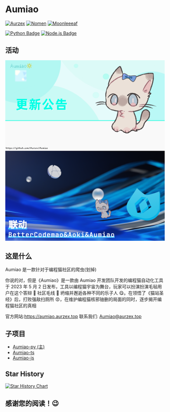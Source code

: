 # Aumiao

[![Aurzex](https://img.shields.io/badge/Aurzex-66ccff)](https://github.com/aurzex/)
[![Nomen](https://img.shields.io/badge/Nomen-66ccff)](https://github.com/helloyork/)
[![Moonleeeaf](https://img.shields.io/badge/Moonleeeaf-66ccff)](https://github.com/MoonLeeeaf/)

[![Python Badge](https://img.shields.io/badge/-Python-66ccff?style=flat&logo=Python&logoColor=white)](https://www.python.org/)
[![Node.js Badge](https://img.shields.io/badge/-Node.js-66ccff?style=flat&logo=nodedotjs&logoColor=white)](https://nodejs.org/zh-cn)

## 活动

![更新](./Aumiao-py/project/更新.png)
![联动](./Aumiao-py/project/联动.png)

## 这是什么

Aumiao 是一款针对于编程猫社区的爬虫(划掉)

你说的对，但是《Aumiao》是一款由 Aumiao 开发团队开发的编程猫自动化工具
于 2023 年 5 月 2 日发布，工具以编程猫宇宙为舞台，玩家可以扮演扮演毛毡用户在这个答辩 💩 社区毛线 🧶 坍缩并邂逅各种不同的乐子人 😋。在领悟了《猫站圣经》后，打败强敌扫厕所 😡，在维护编程猫核邪铀删的局面的同时，逐步揭开编程猫社区的真相

官方网站:<https://aumiao.aurzex.top>
联系我们: <Aumiao@aurzex.top>

## 子项目

- [Aumiao-py (主)](Aumiao-py/readme.md)
- [Aumiao-ts](Aumiao-ts/README.md)
- [Aumiao-js](Aumiao-js/readme.md)

## Star History

[![Star History Chart](https://api.star-history.com/svg?repos=aurzex/Aumiao&type=Date)](https://star-history.com/#zybqw/Aumiao&Date)

## 感谢您的阅读！😉
